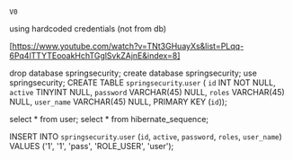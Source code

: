 `V0`

using hardcoded credentials (not from db)

[https://www.youtube.com/watch?v=TNt3GHuayXs&list=PLqq-6Pq4lTTYTEooakHchTGglSvkZAjnE&index=8]



drop database springsecurity;
create database springsecurity;
use springsecurity;
CREATE TABLE `springsecurity`.`user` (
  `id` INT NOT NULL,
  `active` TINYINT NULL,
  `password` VARCHAR(45) NULL,
  `roles` VARCHAR(45) NULL,
  `user_name` VARCHAR(45) NULL,
  PRIMARY KEY (`id`));

select * from user;
select * from hibernate_sequence;

INSERT INTO `springsecurity`.`user` (`id`, `active`, `password`, `roles`, `user_name`) VALUES ('1', '1', 'pass', 'ROLE_USER', 'user');

